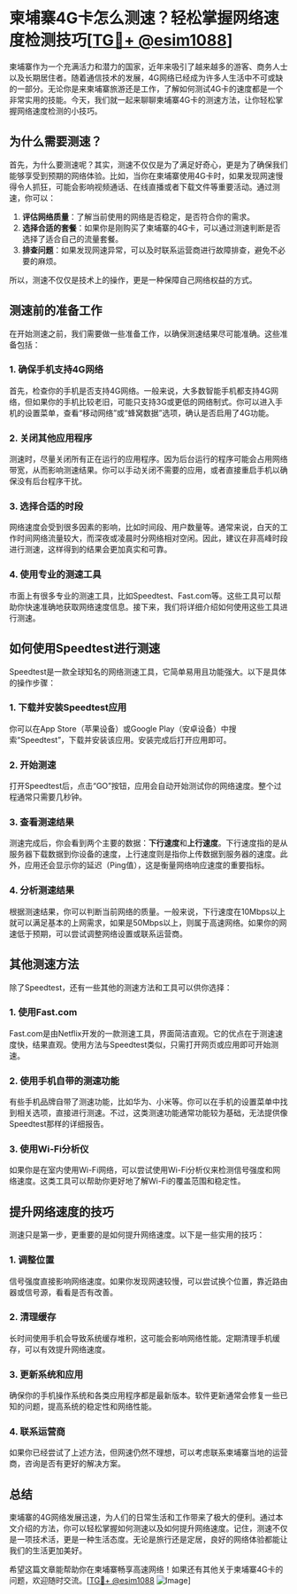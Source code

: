 # 柬埔寨4G卡怎么测速？轻松掌握网络速度检测技巧[[TG💪+ @esim1088](https://t.me/s/esim1088)]

柬埔寨作为一个充满活力和潜力的国家，近年来吸引了越来越多的游客、商务人士以及长期居住者。随着通信技术的发展，4G网络已经成为许多人生活中不可或缺的一部分。无论你是来柬埔寨旅游还是工作，了解如何测试4G卡的速度都是一个非常实用的技能。今天，我们就一起来聊聊柬埔寨4G卡的测速方法，让你轻松掌握网络速度检测的小技巧。

## 为什么需要测速？

首先，为什么要测速呢？其实，测速不仅仅是为了满足好奇心，更是为了确保我们能够享受到预期的网络体验。比如，当你在柬埔寨使用4G卡时，如果发现网速慢得令人抓狂，可能会影响视频通话、在线直播或者下载文件等重要活动。通过测速，你可以：

1. **评估网络质量**：了解当前使用的网络是否稳定，是否符合你的需求。
2. **选择合适的套餐**：如果你是刚购买了柬埔寨的4G卡，可以通过测速判断是否选择了适合自己的流量套餐。
3. **排查问题**：如果发现网速异常，可以及时联系运营商进行故障排查，避免不必要的麻烦。

所以，测速不仅仅是技术上的操作，更是一种保障自己网络权益的方式。

## 测速前的准备工作

在开始测速之前，我们需要做一些准备工作，以确保测速结果尽可能准确。这些准备包括：

### 1. 确保手机支持4G网络

首先，检查你的手机是否支持4G网络。一般来说，大多数智能手机都支持4G网络，但如果你的手机比较老旧，可能只支持3G或更低的网络制式。你可以进入手机的设置菜单，查看“移动网络”或“蜂窝数据”选项，确认是否启用了4G功能。

### 2. 关闭其他应用程序

测速时，尽量关闭所有正在运行的应用程序。因为后台运行的程序可能会占用网络带宽，从而影响测速结果。你可以手动关闭不需要的应用，或者直接重启手机以确保没有后台程序干扰。

### 3. 选择合适的时段

网络速度会受到很多因素的影响，比如时间段、用户数量等。通常来说，白天的工作时间网络流量较大，而深夜或凌晨时分网络相对空闲。因此，建议在非高峰时段进行测速，这样得到的结果会更加真实和可靠。

### 4. 使用专业的测速工具

市面上有很多专业的测速工具，比如Speedtest、Fast.com等。这些工具可以帮助你快速准确地获取网络速度信息。接下来，我们将详细介绍如何使用这些工具进行测速。

## 如何使用Speedtest进行测速

Speedtest是一款全球知名的网络测速工具，它简单易用且功能强大。以下是具体的操作步骤：

### 1. 下载并安装Speedtest应用

你可以在App Store（苹果设备）或Google Play（安卓设备）中搜索“Speedtest”，下载并安装该应用。安装完成后打开应用即可。

### 2. 开始测速

打开Speedtest后，点击“GO”按钮，应用会自动开始测试你的网络速度。整个过程通常只需要几秒钟。

### 3. 查看测速结果

测速完成后，你会看到两个主要的数据：**下行速度**和**上行速度**。下行速度指的是从服务器下载数据到你设备的速度，上行速度则是指你上传数据到服务器的速度。此外，应用还会显示你的延迟（Ping值），这是衡量网络响应速度的重要指标。

### 4. 分析测速结果

根据测速结果，你可以判断当前网络的质量。一般来说，下行速度在10Mbps以上就可以满足基本的上网需求，如果是50Mbps以上，则属于高速网络。如果你的网速低于预期，可以尝试调整网络设置或联系运营商。

## 其他测速方法

除了Speedtest，还有一些其他的测速方法和工具可以供你选择：

### 1. 使用Fast.com

Fast.com是由Netflix开发的一款测速工具，界面简洁直观。它的优点在于测速速度快，结果直观。使用方法与Speedtest类似，只需打开网页或应用即可开始测速。

### 2. 使用手机自带的测速功能

有些手机品牌自带了测速功能，比如华为、小米等。你可以在手机的设置菜单中找到相关选项，直接进行测速。不过，这类测速功能通常功能较为基础，无法提供像Speedtest那样的详细报告。

### 3. 使用Wi-Fi分析仪

如果你是在室内使用Wi-Fi网络，可以尝试使用Wi-Fi分析仪来检测信号强度和网络速度。这类工具可以帮助你更好地了解Wi-Fi的覆盖范围和稳定性。

## 提升网络速度的技巧

测速只是第一步，更重要的是如何提升网络速度。以下是一些实用的技巧：

### 1. 调整位置

信号强度直接影响网络速度。如果你发现网速较慢，可以尝试换个位置，靠近路由器或信号源，看看是否有改善。

### 2. 清理缓存

长时间使用手机会导致系统缓存堆积，这可能会影响网络性能。定期清理手机缓存，可以有效提升网络速度。

### 3. 更新系统和应用

确保你的手机操作系统和各类应用程序都是最新版本。软件更新通常会修复一些已知的问题，提高系统的稳定性和网络性能。

### 4. 联系运营商

如果你已经尝试了上述方法，但网速仍然不理想，可以考虑联系柬埔寨当地的运营商，咨询是否有更好的解决方案。

## 总结

柬埔寨的4G网络发展迅速，为人们的日常生活和工作带来了极大的便利。通过本文介绍的方法，你可以轻松掌握如何测速以及如何提升网络速度。记住，测速不仅是一项技术活，更是一种生活态度。无论是旅行还是定居，良好的网络体验都能让我们的生活更加美好。

希望这篇文章能帮助你在柬埔寨畅享高速网络！如果还有其他关于柬埔寨4G卡的问题，欢迎随时交流。[[TG💪+ @esim1088](https://t.me/s/esim1088) ![Image](https://i.postimg.cc/4NQfJmqS/Snipaste-2025-05-13-00-14-12.png)]